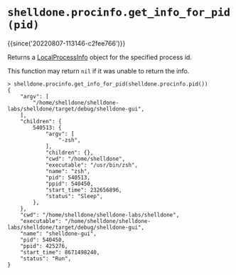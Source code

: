 # `shelldone.procinfo.get_info_for_pid(pid)`

{{since('20220807-113146-c2fee766')}}

Returns a [LocalProcessInfo](../LocalProcessInfo.md) object for the specified
process id.

This function may return `nil` if it was unable to return the info.

```
> shelldone.procinfo.get_info_for_pid(shelldone.procinfo.pid())
{
    "argv": [
        "/home/shelldone/shelldone-labs/shelldone/target/debug/shelldone-gui",
    ],
    "children": {
        540513: {
            "argv": [
                "-zsh",
            ],
            "children": {},
            "cwd": "/home/shelldone",
            "executable": "/usr/bin/zsh",
            "name": "zsh",
            "pid": 540513,
            "ppid": 540450,
            "start_time": 232656896,
            "status": "Sleep",
        },
    },
    "cwd": "/home/shelldone/shelldone-labs/shelldone",
    "executable": "/home/shelldone/shelldone-labs/shelldone/target/debug/shelldone-gui",
    "name": "shelldone-gui",
    "pid": 540450,
    "ppid": 425276,
    "start_time": 8671498240,
    "status": "Run",
}
```
